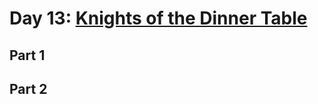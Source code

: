 # Day 13: [Knights of the Dinner Table](https://adventofcode.com/2015/day/13)

## Part 1


## Part 2

